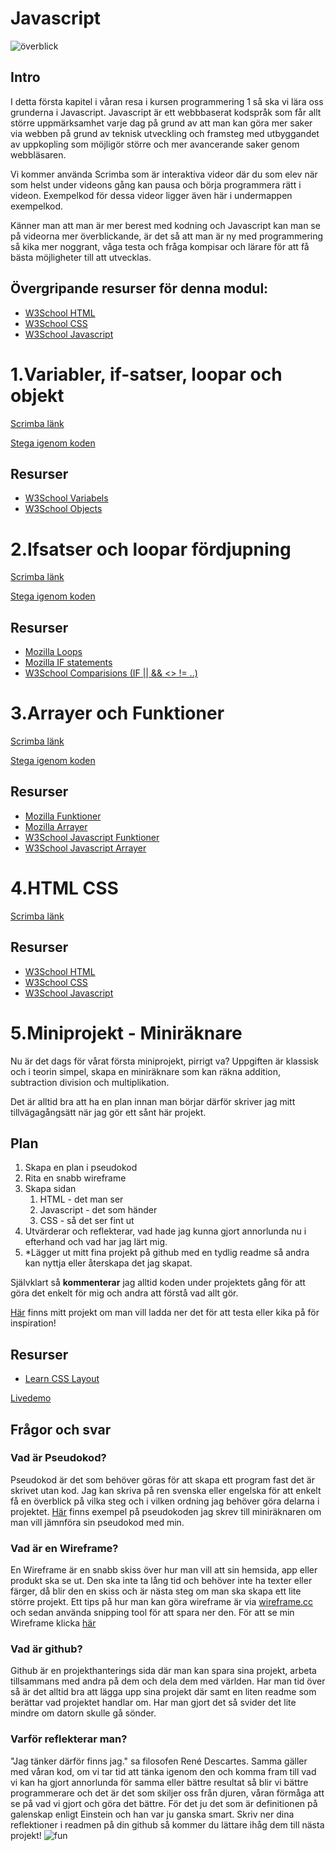 # Javascript

![överblick](https://github.com/abbjoafli/Programmering-1/blob/master/img/planjs.PNG?raw=true)
## Intro
I detta första kapitel i våran resa i kursen programmering 1 så ska vi lära oss grunderna i Javascript. Javascript är ett webbbaserat kodspråk som får allt större uppmärksamhet varje dag på grund av att man kan göra mer saker via webben på grund av teknisk utveckling och framsteg med utbyggandet av uppkopling som möjligör större och mer avancerande saker genom webbläsaren.

Vi kommer använda Scrimba som är interaktiva videor där du som elev när som helst under videons gång kan pausa och börja programmera rätt i videon. Exempelkod för dessa videor ligger även här i undermappen exempelkod.

Känner man att man är mer berest med kodning och Javascript kan man se på videorna mer överblickande, är det så att man är ny med programmering så kika mer noggrant, våga testa och fråga kompisar och lärare för att få bästa möjligheter till att utvecklas.

## Övergripande resurser för denna modul:
- [W3School HTML](https://www.w3schools.com/html/)
- [W3School CSS](https://www.w3schools.com/css/default.asp)
- [W3School Javascript](https://www.w3schools.com/js/default.asp)

# 1.Variabler, if-satser, loopar och objekt
[Scrimba länk](https://scrimba.com/p/pDyxbfd/cNDGqRTr)

[Stega igenom koden](http://pythontutor.com/live.html#code=%0A//Numbers%0Alet%20number%3D431%3B%0Alet%20number2%3D45%3B%0Alet%20answer%3D%20number%2Bnumber2%3B%20//First%20and%20second%20number%20added%20together%0Aconsole.log%28answer%29%20//Print%20out%20the%20answer%0Aconsole.log%28answer-number2%29%20//Answer%20minus%20the%20second%20number%0Alet%20anotheranswer%3D%20answer*2/number2%3B%20//A%20more%20complicated%20answer%0Aconsole.log%28anotheranswer%29%20%0A%0A%0Alet%20fname%3D%20%22Joakim%22%20//First%20name%0Alet%20lname%3D%20%22Flink%22%20//Last%20name%0A%0Alet%20name%3D%20fname%2B%20lname%3B%20//First%20and%20lastname%0A%0Aname%3D%20fname%2B%22%20%22%2B%20lname%3B%20//Changed%20the%20the%20name%20variable%0A%0Aconsole.log%28name%29%20%0A%0A%0A//Boolean%20true%20or%20false%0Alet%20LivesAtHome%3D%20false%0Aconsole.log%28%22Lives%20at%20home%20%22%2BLivesAtHome%29%20//%20text%20%2B%20Boolean%20variable%0A%0A%0A//Array%20of%20cats%0Alet%20Cats%3D%20%5B%22Arvid%22,%22Andy%22,%22Vince%22%5D%0A%0Aconsole.log%28%22The%20cats%20%22%2BCats%29%0A//Foreach%20object%20in%20Cat%20array%0ACats.forEach%28Cat%20%3D%3E%20%7B%0A%20%20%20%20if%28Cat.length%3E4%29%0Aconsole.log%28%22The%20cat's%20name%20is%20%22%2BCat%29%0A%0A%7D%29%3B%0A%0A//Object%0Alet%20CatArvid%3D%7Bname%3A%22Arvid%22,%20weight%3A10,%20likes%3A%5B%22Eating%22,%20%22Sleeping%22,%22Chasing%20flies%22%5D,%20lazy%3Atrue%20%7D%0A%0Aconsole.log%28CatArvid%29%0Aconsole.log%28CatArvid.weight%29%0A%0Aconsole.log%28typeof%28CatArvid.weight%29%29%0Aconsole.log%28CatArvid.name%2B%22%20the%20cat%20weight%20is%20%22%2BCatArvid.weight%2B%22%20kg%22%29%0Aif%28CatArvid.lazy%3D%3Dtrue%29%0Aconsole.log%28CatArvid.name%2B%22%20%C3%A4r%20lat!%22%29%0Aelse%20if%28CatArvid.weight%3C%3D10%29%0Aconsole.log%28CatArvid.name%2B%22%20%20kan%20beh%C3%B6va%20tappa%20lite%20vikt!%22%29%0Aelse%0Aconsole.log%28CatArvid.name%2B%22%20%C3%A4r%20en%20liten%20katt%20som%20beh%C3%B6ver%20%C3%A4ta%20lite!%22%29%0A&cumulative=false&curInstr=0&heapPrimitives=nevernest&mode=display&origin=opt-live.js&py=js&rawInputLstJSON=%5B%5D&textReferences=false)

## Resurser
- [W3School Variabels](https://www.w3schools.com/js/js_variables.asp)
- [W3School Objects](https://www.w3schools.com/js/js_objects.asp)


# 2.Ifsatser och loopar fördjupning
[Scrimba länk](https://scrimba.com/c/caZNqwcL)

[Stega igenom koden](http://pythontutor.com/live.html#code=let%20i%3D10%0A%20while%20%280%3Ci%29%20%7B%0A%20%20%20%20%20console.log%28i%29%0A%20%20%20%20%20i-%3D1%0A%20%7D%0A%0A%20while%20%28i%3C10%29%20%7B%0A%20%20%20%20console.log%28i%29%0A%20%20%20%20%20i%2B%3D1%0A%20%7D%0A%20i%3D0%3B%0A%20while%20%28i%3C10%29%20%7B%0A%20%20%20%20%20let%20output%3D%22%22%0A%20%20%20%20%20let%20p%3D0%3B%0A%20%20%20%20%20while%20%28p%3C10%29%20%7B%0A%20%20%20%20%20%20%20%20%20output%2B%3D%22X%22%0A%20%20%20%20%20%20%20%20%20p%2B%3D1%3B%0A%20%20%20%20%20%7D%0A%20%20%20%20console.log%28output%29%0A%20%20%20%20%20i%2B%3D1%0A%20%7D%0A%0A%0A%20for%20%28let%20i2%20%3D%200%3B%20i2%20%3C%20120%3B%20i2%2B%3D10%29%20%7B%0A%20%20%20%20%20console.log%28i2%29%20%20%20%0A%20%7D%0A%0Alet%20man%3D%20true%0Alet%20age%3D450%0A%0A%20if%28age%3C30%29%0A%20%7B%0Aif%20%28man%3D%3Dtrue%29%20%7B%0A%20%20%20%20console.log%28%22You%20like%20to%20bake%22%29%0A%7D%20else%20%7B%0A%20%20%20%20console.log%28%22You%20like%20to%20play%20video%20games%22%29%0A%7D%0A%20%7D%0A%20else%20if%28age%3E30%20%26%26%20age%3C50%29%0A%20%7B%0A%20%20%20%20if%20%28man%3D%3Dtrue%29%20%7B%0A%20%20%20%20%20%20%20%20console.log%28%22You%20like%20to%20walk%20in%20the%20park%22%29%0A%20%20%20%20%7D%20else%20%7B%0A%20%20%20%20%20%20%20%20console.log%28%22You%20like%20to%20make%20wooden%20sculptures%22%29%0A%20%20%20%20%7D%0A%20%7D%0A%20else%7B%0A%20%20%20%20if%20%28man%3D%3Dtrue%20%7C%7C%20man%3D%3Dfalse%29%20%7B%0A%20%20%20%20%20%20%20%20console.log%28%22You%20like%20to%20watch%20livestreams%20on%20youtube%22%29%0A%20%20%20%20%7D%0A%20%7D%0A%20%0A%20age%3D0%0A%20money%3D0%0A%20%0A%20while%20%28age%3C65%29%20%7B%0A%20%20%20%20%20if%28age%3C15%29%0A%20%20%20%20%20money%2B%3D1050%0A%20%20%20%20%20else%20if%28age%3C18%29%0A%20%20%20%20%20money%2B%3D1350%0A%20%20%20%20%20else%20if%28age%3C23%29%0A%20%20%20%20%20money%2B%3D3350%0A%20%20%20%20%20else%20if%28age%3C65%29%0A%20%20%20%20%20money%2B%3D%28age*1000%29*0.70%0A%20%20%20%20//%20%20else%0A%20%20%20%20//%20%20money%2B%3D%0A%20%7D&cumulative=false&curInstr=470&heapPrimitives=nevernest&mode=display&origin=opt-live.js&py=js&rawInputLstJSON=%5B%5D&textReferences=false)

## Resurser
- [Mozilla Loops](https://developer.mozilla.org/en-US/docs/Web/JavaScript/Guide/Loops_and_iteration)
- [Mozilla IF statements](https://developer.mozilla.org/en-US/docs/Web/JavaScript/Guide/Control_flow_and_error_handling#if...else_statement)
- [W3School Comparisions (IF || && <> != ..)](https://www.w3schools.com/js/js_comparisons.asp)


# 3.Arrayer och Funktioner
[Scrimba länk](https://scrimba.com/c/crG7vRSK)

[Stega igenom koden](http://pythontutor.com/live.html#code=let%20Fotbollslag%3D%5B%22DIF%22,%22MALM%C3%96%20FF%22,%22Kungs%C3%B6rs%20BK%22%5D%0Aconsole.log%28Fotbollslag%29%0Alet%20Taut%3D%20Fotbollslag.pop%28%29%0Aconsole.log%28Fotbollslag%29%0Aconsole.log%28Taut%29%0AFotbollslag.push%28%22R%C3%B6nnby%20FC%22%29%0Aconsole.log%28Fotbollslag%29%0Aconsole.log%28Fotbollslag.shift%28%29%29%0AFotbollslag.unshift%28%22AIK%22,%22Hammarby%22%29%0Aconsole.log%28Fotbollslag%29%0A//%20console.log%28Fotbollslag.reverse%28%29%29%0AFotbollslag%3DFotbollslag.sort%28%29%0Aconsole.log%28Fotbollslag.reverse%28%29%29%0A%0Alet%20%C3%96nskelista%3D%5B%22Matta%22,%22Gungh%C3%A4st%22,%22Tandborste%22%5D%0Aconsole.log%28%C3%96nskelista.findIndex%28sak%20%3D%3E%20sak%3D%3D%22Tandborste%22%20%29%29%0Aif%28%C3%96nskelista.findIndex%28sak%20%3D%3E%20sak%3D%3D%22Tandborste%22%20%29%20!%3D%20-1%29%0A%7B%0A%20%20%20%20console.log%28%22det%20%C3%A4r%20en%20tandborste%20h%C3%A4r.%20En%20vuxen%20har%20gjort%20listan.%22%29%0A%7D%0Aelse%7B%0A%20%20%20%20console.log%28%22Godk%C3%A4nd%20lista!%22%29%0A%7D%0A%0A%C3%96nskelista%3D%5B%7B%C3%84gare%3A%22Joakim%22,%20%C3%85lder%3A26,VillHaSaker%3A%5B%22Matta%22,%22Tandborste%22,%22Gungh%C3%A4st%22%5D%7D,%7B%C3%84gare%3A%22Ada%22,%20%C3%85lder%3A1,VillHaSaker%3A%5B%22Boll%22,%22Kanin%22,%22Racerbil%22%5D%7D%5D%0Alet%20Vuxen%20%3D%20%C3%96nskelista.find%28sak%20%3D%3E%20sak.VillHaSaker.includes%28%22Tandborste%22%29%29%0Aif%28Vuxen%20!%3D%20null%29%0A%7B%0A%20%20%20%20console.log%28%22Det%20finns%20en%20tandborste%20i%20listan,%20den%20som%20%C3%A4ger%20listan%20heter%20%22%2B%20Vuxen.%C3%84gare%2B%22%20och%20han%20%C3%A4r%20%22%2BVuxen.%C3%85lder%2B%22%20gammal%22%29%0A%7D%0A%0Alet%20Saker%3D%5B%22Boll%22,%22Kanin%22,%22Racerbil%22,%22Matta%22,%22Tandborste%22%5D%0Alet%20Priser%3D%5B100,280,120000,1200,20%5D%0Aconsole.log%28%22Priser%20%22%2B%20Priser%29%0APriser%3D%20Priser.map%28Pris%20%3D%3E%20Pris*0.74%29%0Aconsole.log%28%22Mappad%20%22%2B%20Priser%29%0APriser%3D%20Priser.filter%28Pris%20%3D%3E%20Pris%3C900%29%0Aconsole.log%28%22Filtrerad%20%22%2B%20Priser%29%0A%0Alet%20TomtensSaker%3D%5B%7BSak%3A%22Boll%22,Pris%3A%20100%7D,%7BSak%3A%22Kanin%22,Pris%3A%20280%7D,%7BSak%3A%22Racerbil%22,Pris%3A%20120000%7D,%7BSak%3A%22Matta%22,Pris%3A%201200%7D,%7BSak%3A%22Tandborste%22,Pris%3A%2020%7D,%7BSak%3A%22Gungh%C3%A4st%22,Pris%3A%20454%7D%5D%0Aconsole.log%28TomtensSaker%29%0A%0ATomtensSaker%20%3D%20TomtensSaker.filter%28Pryl%20%3D%3E%7B%0A%20%20%20%20if%28Pryl.Pris%3C500%29%0A%20%20%20%20return%20Pryl%0A%7D%29%0ATomtensSaker%20%3D%20TomtensSaker.sort%28function%28a,b%29%7B%0A%20%20%20%20return%20b.Pris-a.Pris%0A%7D%29%0A%0Aconsole.log%28%22Tomtens%20%C3%B6nskelista%20%22%2B%20TomtensSaker.map%28function%28elem%29%7B%0A%20%20%20%20return%20elem.Sak%3B%0A%7D%29.join%28%22%7C%22%29%29%0A%0ASayHello%28%22pocke%22%29%3B%0ASayHello%28%22Jocke%22%29%3B%0Afunction%20SayHello%28name%29%7B%0A%20%20%20%20console.log%28%22ello%20%22%2B%20name%2B%22!%22%29%0A%20%20%20%0A%7D%0A%20Addera%281,2%29%0A%0Afunction%20Addera%28nummer1,nummer2%29%0A%7B%0A%20%20%20%20console.log%28nummer1%2Bnummer2%29%0A%20%20%20%20return%20nummer1%2Bnummer2%3B%0A%7D%0A//%20Efterskatt%28R%C3%A4knautL%C3%B6n%28%22joakim%22,25000%29%29%0Alet%20MinL%C3%B6n%3D%20R%C3%A4knautL%C3%B6n%28%22joakim%22,25000%29%0AEfterskatt%28MinL%C3%B6n%29%0Afunction%20R%C3%A4knautL%C3%B6n%28namn,l%C3%B6n%29%0A%7B%0A%20%20%20%20let%20%C3%85rsl%C3%B6n%3D%2012*l%C3%B6n%3B%0A%20%20%20%20console.log%28%22%C3%84rsl%C3%B6nen%20%C3%A4r%20%22%2B%20%C3%85rsl%C3%B6n%2B%22%20f%C3%B6r%20%22%2Bnamn%29%0A%20%20%20%20return%20%C3%85rsl%C3%B6n%0A%7D%0A%0Afunction%20Efterskatt%28%C3%85rsl%C3%B6n%29%7B%0A%20%20%20%20let%20L%C3%B6nefteskatt%3D%20%C3%85rsl%C3%B6n*%200.70%0A%20%20%20%20%0A%20%20%20%20console.log%28%22och%20efterskatt%20%C3%A4r%20den%20%22%2B%20L%C3%B6nefteskatt%2B%22%20kronor%22%29%0A%7D&cumulative=false&curInstr=1&heapPrimitives=nevernest&mode=display&origin=opt-live.js&py=js&rawInputLstJSON=%5B%5D&textReferences=false)

## Resurser
- [Mozilla Funktioner](https://developer.mozilla.org/en-US/docs/Web/JavaScript/Guide/Functions)
- [Mozilla Arrayer](https://developer.mozilla.org/en-US/docs/Web/JavaScript/Reference/Global_Objects/Array)
- [W3School Javascript Funktioner](https://www.w3schools.com/js/js_functions.asp)
- [W3School Javascript Arrayer](https://www.w3schools.com/js/js_arrays.asp)

# 4.HTML CSS
[Scrimba länk](https://scrimba.com/c/cp37vkC9)

## Resurser
- [W3School HTML](https://www.w3schools.com/html/)
- [W3School CSS](https://www.w3schools.com/css/default.asp)
- [W3School Javascript](https://www.w3schools.com/js/default.asp)

# 5.Miniprojekt - Miniräknare
Nu är det dags för vårat första miniprojekt, pirrigt va? Uppgiften är klassisk och i teorin simpel, skapa en miniräknare som kan räkna addition, subtraction division och multiplikation.

Det är alltid bra att ha en plan innan man börjar därför skriver jag mitt tillvägagångsätt när jag gör ett sånt här projekt.
## Plan
1. Skapa en plan i pseudokod
2. Rita en snabb wireframe
3. Skapa sidan
   1. HTML - det man ser
   2. Javascript - det som händer
   3. CSS - så det ser fint ut
4. Utvärderar och reflekterar, vad hade jag kunna gjort annorlunda nu i efterhand och vad har jag lärt mig.
5. *Lägger ut mitt fina projekt på github med en tydlig readme så andra kan nyttja eller återskapa det jag skapat.

Självklart så **kommenterar** jag alltid koden under projektets gång för att göra det enkelt för mig och andra att förstå vad allt gör.

[Här](https://github.com/abbjoafli/Programmering-1/tree/master/1.Javascript/exempelkod/5.Calculator) finns mitt projekt om man vill ladda ner det för att testa eller kika på för inspiration!

## Resurser
- [Learn CSS Layout](https://learnlayout.com)



[Livedemo](https://abbjoafli.github.io/Programmering-1/show/Calculator/index.html)

## Frågor och svar
### Vad är Pseudokod?
Pseudokod är det som behöver göras för att skapa ett program fast det är skrivet utan kod. Jag kan skriva på ren svenska eller engelska för att enkelt få en överblick på vilka steg och i vilken ordning jag behöver göra delarna i projektet. [Här](https://github.com/abbjoafli/Programmering-1/blob/master/1.Javascript/exempelkod/5.Calculator/Psuedokod.txt) finns exempel på pseudokoden jag skrev till miniräknaren om man vill jämnföra sin pseudokod med min.
### Vad är en Wireframe?
En Wireframe är en snabb skiss över hur man vill att sin hemsida, app eller produkt ska se ut. Den ska inte ta lång tid och behöver inte ha texter eller färger, då blir den en skiss och är nästa steg om man ska skapa ett lite större projekt. Ett tips på hur man kan göra wireframe är via [wireframe.cc](https://wireframe.cc) och sedan använda snipping tool för att spara ner den. För att se min Wireframe klicka [här](https://github.com/abbjoafli/Programmering-1/blob/master/1.Javascript/exempelkod/5.Calculator/wireframe.PNG)
### Vad är github?
Github är en projekthanterings sida där man kan spara sina projekt, arbeta tillsammans med andra på dem och dela dem med världen. Har man tid över så är det alltid bra att lägga upp sina projekt där samt en liten readme som berättar vad projektet handlar om. Har man gjort det så svider det lite mindre om datorn skulle gå sönder.

### Varför reflekterar man?
"Jag tänker därför finns jag." sa filosofen René Descartes. Samma gäller med våran kod, om vi tar tid att tänka igenom den och komma fram till vad vi kan ha gjort annorlunda för samma eller bättre resultat så blir vi bättre programmerare och det är det som skiljer oss från djuren, våran förmåga att se på vad vi gjort och göra det bättre. För det ju det som är definitionen på galenskap enligt Einstein och han var ju ganska smart.
Skriv ner dina reflektioner i readmen på din github så kommer du lättare ihåg dem till nästa projekt!
![fun](https://inspiredbydotcom.files.wordpress.com/2010/12/citat.jpg?w=584)

